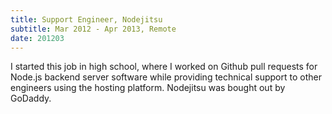 ```yaml
---
title: Support Engineer, Nodejitsu
subtitle: Mar 2012 - Apr 2013, Remote
date: 201203
---
```


I started this job in high school, where I worked on Github pull requests for
Node.js backend server software while providing technical support to other
engineers using the hosting platform. Nodejitsu was bought out by GoDaddy.
